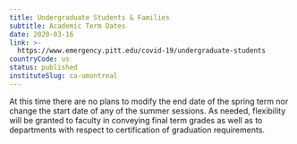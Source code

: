 ```yaml
---
title: Undergraduate Students & Families
subtitle: Academic Term Dates
date: 2020-03-16
link: >-
  https://www.emergency.pitt.edu/covid-19/undergraduate-students
countryCode: us
status: published
instituteSlug: ca-umontreal
---
```

At this time there are no plans to modify the end date of the spring term nor change the start date of any of the summer sessions. As needed, flexibility will be granted to faculty in conveying final term grades as well as to departments with respect to certification of graduation requirements.
